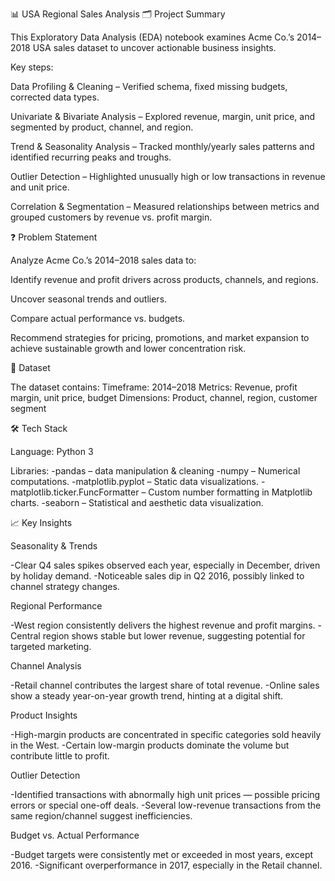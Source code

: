 📊 USA Regional Sales Analysis
🗂️ Project Summary

This Exploratory Data Analysis (EDA) notebook examines Acme Co.’s 2014–2018 USA sales dataset to uncover actionable business insights.

Key steps:

Data Profiling & Cleaning – Verified schema, fixed missing budgets, corrected data types.

Univariate & Bivariate Analysis – Explored revenue, margin, unit price, and segmented by product, channel, and region.

Trend & Seasonality Analysis – Tracked monthly/yearly sales patterns and identified recurring peaks and troughs.

Outlier Detection – Highlighted unusually high or low transactions in revenue and unit price.

Correlation & Segmentation – Measured relationships between metrics and grouped customers by revenue vs. profit margin.

❓ Problem Statement

Analyze Acme Co.’s 2014–2018 sales data to:

Identify revenue and profit drivers across products, channels, and regions.

Uncover seasonal trends and outliers.

Compare actual performance vs. budgets.

Recommend strategies for pricing, promotions, and market expansion to achieve sustainable growth and lower concentration risk.

📂 Dataset

The dataset contains:
Timeframe: 2014–2018
Metrics: Revenue, profit margin, unit price, budget
Dimensions: Product, channel, region, customer segment

🛠️ Tech Stack

Language: Python 3

Libraries:
  -pandas – data manipulation & cleaning
  -numpy – Numerical computations.
  -matplotlib.pyplot – Static data visualizations.
  -matplotlib.ticker.FuncFormatter – Custom number formatting in Matplotlib charts.
  -seaborn – Statistical and aesthetic data visualization.

  📈 Key Insights

Seasonality & Trends

  -Clear Q4 sales spikes observed each year, especially in December, driven by holiday demand.
  -Noticeable sales dip in Q2 2016, possibly linked to channel strategy changes.

Regional Performance

  -West region consistently delivers the highest revenue and profit margins.
  -Central region shows stable but lower revenue, suggesting potential for targeted marketing.

Channel Analysis

  -Retail channel contributes the largest share of total revenue.
  -Online sales show a steady year-on-year growth trend, hinting at a digital shift.

Product Insights

  -High-margin products are concentrated in specific categories sold heavily in the West.
  -Certain low-margin products dominate the volume but contribute little to profit.

Outlier Detection

  -Identified transactions with abnormally high unit prices — possible pricing errors or special one-off deals.
  -Several low-revenue transactions from the same region/channel suggest inefficiencies.
  
Budget vs. Actual Performance
  
  -Budget targets were consistently met or exceeded in most years, except 2016.
  -Significant overperformance in 2017, especially in the Retail channel.
